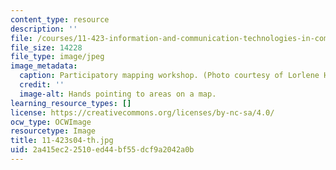 ```yaml
---
content_type: resource
description: ''
file: /courses/11-423-information-and-communication-technologies-in-community-development-spring-2004/2a415ec22510ed44bf55dcf9a2042a0b_11-423s04-th.jpg
file_size: 14228
file_type: image/jpeg
image_metadata:
  caption: Participatory mapping workshop. (Photo courtesy of Lorlene Hoyt.)
  credit: ''
  image-alt: Hands pointing to areas on a map.
learning_resource_types: []
license: https://creativecommons.org/licenses/by-nc-sa/4.0/
ocw_type: OCWImage
resourcetype: Image
title: 11-423s04-th.jpg
uid: 2a415ec2-2510-ed44-bf55-dcf9a2042a0b
---
```

